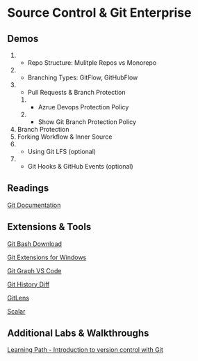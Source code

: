 # Source Control & Git Enterprise

## Demos

1. - Repo Structure: Mulitple Repos vs Monorepo
2. - Branching Types: GitFlow, GitHubFlow
3. - Pull Requests & Branch Protection
    1. - Azrue Devops Protection Policy
    2. - Show Git Branch Protection Policy
4. Branch Protection
4. Forking Workflow & Inner Source
5. - Using Git LFS (optional)
6. - Git Hooks & GitHub Events (optional)

## Readings

[Git Documentation](https://git-scm.com/docs)

## Extensions & Tools

[Git Bash Download](https://git-scm.com/downloads)

[Git Extensions for Windows](https://sourceforge.net/projects/gitextensions/)

[Git Graph VS Code](https://marketplace.visualstudio.com/items?itemName=mhutchie.git-graph)

[Git History Diff](https://marketplace.visualstudio.com/items?itemName=huizhou.githd)

[GitLens](https://marketplace.visualstudio.com/items?itemName=eamodio.gitlens)

[Scalar](https://github.com/microsoft/git/blob/HEAD/contrib/scalar/docs/index.md)

## Additional Labs & Walkthroughs

[Learning Path - Introduction to version control with Git](https://docs.microsoft.com/en-us/learn/paths/intro-to-vc-git/)